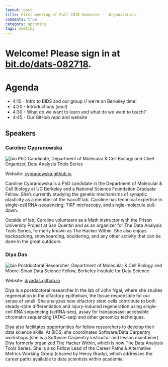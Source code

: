 ```yaml
---
layout: post
title: First meeting of Fall 2018 Semester -- Organization
comments: true
category: upcoming
tags: meeting
---
```


# Welcome! Please sign in at <a href="https://bit.do/dats-082718">bit.do/dats-082718</a>.
# Agenda
* 4:10 - Intro to BIDS and our group // we’re on Berkeley time!
* 4:20 - Introductions (you!)  
* 4:30 - What do we want to learn and what do we want to teach?
* 4:45 - Our GitHub repo and website

## Speakers
### Caroline Cypranowska
![bio]({{site.url}}/bioimages/cypranowska.png)
PhD Candidate, Department of Molecular & Cell Biology and Chief Organizer, Data Analysis Tools Series

Website: [cypranowska.github.io](https://cypranowska.github.io)

Caroline Cypranowska is a PhD candidate in the Department of Molecular & Cell Biology at UC Berkeley and a National Science Foundation Graduate Fellow. She’s currently studying the genetic mechanisms of synaptic plasticity as a member of the Isacoff lab. Caroline has technical expertise in single-cell RNA-sequencing, TIRF microscopy, and single-molecule pull-down.

Outside of lab, Caroline volunteers as a Math instructor with the Prison University Project at San Quentin and as an organizer for The Data Analysis Tools Series, formerly known as The Hacker Within. She also enjoys backpacking, snowboarding, bouldering, and any other activity that can be done in the great outdoors.


### Diya Das
![bio]({{site.url}}/bioimages/diyadas.png)  Postdoctoral Researcher, Department of Molecular & Cell Biology and Moore-Sloan Data Science Fellow, Berkeley Institute for Data Science

Website: [diyadas.github.io](https://diyadas.github.io)

Diya is a postdoctoral researcher in the lab of John Ngai, where she studies regeneration in the olfactory epithelium, the tissue responsible for our sense of smell. She analyzes how olfactory stem cells contribute to both steady-state differentiation and injury-induced regeneration using single-cell RNA sequencing (scRNA-seq), assay for transposase-accessible chromatin sequencing (ATAC-seq) and other genomics techniques.

Diya also facilitates opportunities for fellow researchers to develop their data science skills. At BIDS, she coordinates Software/Data Carpentry workshops (she is a Software Carpentry instructor and lesson maintainer). Diya formerly organized The Hacker Within, which is now The Data Analysis Tools Series. She is also Fellow Lead of the Career Paths & Alternative Metrics Working Group (chaired by Henry Brady), which addresses the career paths available to data scientists within academia.
